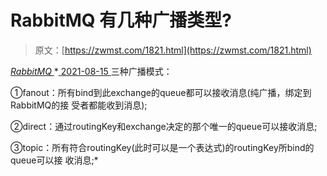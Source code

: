 <!--yml
category: 未分类
date: 0001-01-01 00:00:00
-->

# RabbitMQ 有几种广播类型?

> 原文：[https://zwmst.com/1821.html](https://zwmst.com/1821.html)

   [ *RabbitMQ* ](https://zwmst.com/rabbitmq)*[ <time datetime="2021-08-15T16:36:33+08:00"> 2021-08-15 </time> ](https://zwmst.com/1821.html)  三种广播模式：

①fanout：所有bind到此exchange的queue都可以接收消息(纯广播，绑定到RabbitMQ的接 受者都能收到消息);

②direct：通过routingKey和exchange决定的那个唯一的queue可以接收消息;

③topic：所有符合routingKey(此时可以是一个表达式)的routingKey所bind的queue可以接 收消息;*